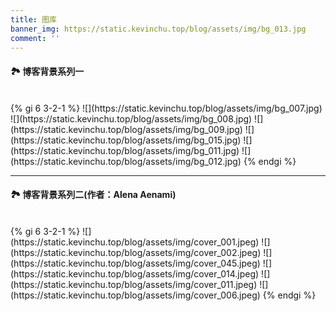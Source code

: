 ```yaml
---
title: 图库
banner_img: https://static.kevinchu.top/blog/assets/img/bg_013.jpg
comment: ''
---
```

#### 🏞️ 博客背景系列一
<br>
<div class="markdown-body">
{% gi 6 3-2-1 %}
  ![](https://static.kevinchu.top/blog/assets/img/bg_007.jpg)
  ![](https://static.kevinchu.top/blog/assets/img/bg_008.jpg)
  ![](https://static.kevinchu.top/blog/assets/img/bg_009.jpg)
  ![](https://static.kevinchu.top/blog/assets/img/bg_015.jpg)
  ![](https://static.kevinchu.top/blog/assets/img/bg_011.jpg)
  ![](https://static.kevinchu.top/blog/assets/img/bg_012.jpg)
{% endgi %}
</div>

---

#### 🏞️ 博客背景系列二(作者：Alena Aenami)
<br>
<div class="markdown-body">
{% gi 6 3-2-1 %}
  ![](https://static.kevinchu.top/blog/assets/img/cover_001.jpeg)
  ![](https://static.kevinchu.top/blog/assets/img/cover_002.jpeg)
  ![](https://static.kevinchu.top/blog/assets/img/cover_045.jpeg)
  ![](https://static.kevinchu.top/blog/assets/img/cover_014.jpeg)
  ![](https://static.kevinchu.top/blog/assets/img/cover_011.jpeg)
  ![](https://static.kevinchu.top/blog/assets/img/cover_006.jpeg)
{% endgi %}
</div>

